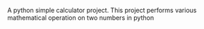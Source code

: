 A python simple calculator project.
This project performs various mathematical operation on two numbers in python

